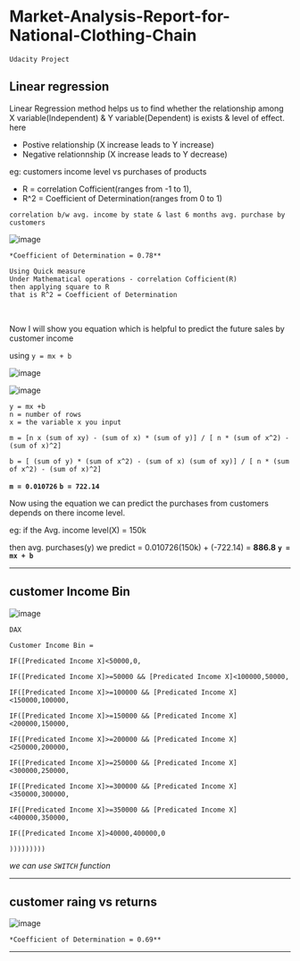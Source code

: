 # Market-Analysis-Report-for-National-Clothing-Chain
`Udacity Project`

## Linear regression
Linear Regression method helps us to find whether the relationship among X variable(Independent) & Y variable(Dependent) is exists & level of effect.
here 
- Postive relationship (X increase leads to Y increase)
- Negative relationnship (X increase leads to Y decrease)

eg: customers income level vs purchases of products

- R = correlation Cofficient(ranges from -1 to 1),
- R^2 = Coefficient of Determination(ranges from 0 to 1)


`correlation b/w avg. income by state & last 6 months avg. purchase by customers`

![image](https://user-images.githubusercontent.com/92777166/138555048-b1fc953a-bc3e-4cb0-bc71-6210e7b809fe.png)

`*Coefficient of Determination = 0.78**`

```
Using Quick measure 
Under Mathematical operations - correlation Cofficient(R)
then applying square to R
that is R^2 = Coefficient of Determination
```
<br /> 

Now I will show you equation which is helpful to predict the future sales by customer income

using 
`y = mx + b` 

![image](https://user-images.githubusercontent.com/92777166/138557613-fced9245-814d-4fc5-a599-fa0cf781e7ef.png)


![image](https://user-images.githubusercontent.com/92777166/138558516-8a6cdfb4-fad5-40d6-b90d-5bd134cde0a7.png)


```
y = mx +b
n = number of rows
x = the variable x you input

m = [n x (sum of xy) - (sum of x) * (sum of y)] / [ n * (sum of x^2) - (sum of x)^2]

b = [ (sum of y) * (sum of x^2) - (sum of x) (sum of xy)] / [ n * (sum of x^2) - (sum of x)^2]
```

**`m = 0.010726`**
**`b = 722.14`**

Now using the equation we can predict the purchases from customers depends on there income level.

eg: if the Avg. income level(X) = 150k

then avg. purchases(y) we predict = 0.010726(150k) + (-722.14) = **886.8**   **`y = mx + b`**

---

## customer Income Bin

![image](https://user-images.githubusercontent.com/92777166/138559884-a7a3f582-773b-47a3-9cb4-5d5cc7e88f01.png)

`DAX`
```dax
Customer Income Bin = 

IF([Predicated Income X]<50000,0,

IF([Predicated Income X]>=50000 && [Predicated Income X]<100000,50000,

IF([Predicated Income X]>=100000 && [Predicated Income X]<150000,100000,

IF([Predicated Income X]>=150000 && [Predicated Income X]<200000,150000,

IF([Predicated Income X]>=200000 && [Predicated Income X]<250000,200000,

IF([Predicated Income X]>=250000 && [Predicated Income X]<300000,250000,

IF([Predicated Income X]>=300000 && [Predicated Income X]<350000,300000,

IF([Predicated Income X]>=350000 && [Predicated Income X]<400000,350000,

IF([Predicated Income X]>40000,400000,0

)))))))))
```
*we can use `SWITCH` function*

---
## customer raing vs returns

![image](https://user-images.githubusercontent.com/92777166/138560184-ae0752e6-ca3c-4ac7-a73a-aec60ac435e6.png)

`*Coefficient of Determination = 0.69**`

---


